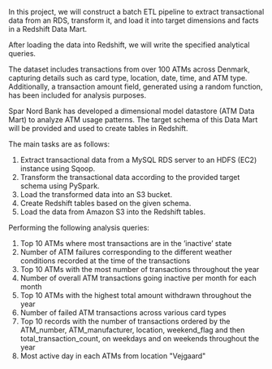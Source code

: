 In this project, we will construct a batch ETL pipeline to extract transactional data from an RDS, transform it, and load it into target dimensions and facts in a Redshift Data Mart.

After loading the data into Redshift, we will write the specified analytical queries.

The dataset includes transactions from over 100 ATMs across Denmark, capturing details such as card type, location, date, time, and ATM type. Additionally, a transaction amount field, generated using a random function, has been included for analysis purposes.

Spar Nord Bank has developed a dimensional model datastore (ATM Data Mart) to analyze ATM usage patterns. The target schema of this Data Mart will be provided and used to create tables in Redshift.

The main tasks are as follows:
  1) Extract transactional data from a MySQL RDS server to an HDFS (EC2) instance using Sqoop.
  2) Transform the transactional data according to the provided target schema using PySpark.
  3) Load the transformed data into an S3 bucket.
  4) Create Redshift tables based on the given schema.
  5) Load the data from Amazon S3 into the Redshift tables.

Performing the following analysis queries:
  1) Top 10 ATMs where most transactions are in the ’inactive’ state
  2) Number of ATM failures corresponding to the different weather conditions recorded at the time of the transactions
  3) Top 10 ATMs with the most number of transactions throughout the year
  4) Number of overall ATM transactions going inactive per month for each month
  5) Top 10 ATMs with the highest total amount withdrawn throughout the year
  6) Number of failed ATM transactions across various card types
  7) Top 10 records with the number of transactions ordered by the ATM_number, ATM_manufacturer, location, weekend_flag and then total_transaction_count, on weekdays and on weekends throughout the year
  8) Most active day in each ATMs from location "Vejgaard"
